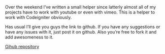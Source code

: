 Over the weekend I’ve written a small helper since latterly almost all of my projects have to work with youtube or even with vimeo. This is a helper to work with Codeigniter obviously.

Has usual I’ll give you guys the link to github. If you have any suggestions or have any issues with it, just post it on github. Also you’re free to fork it and add awesomeness to it.

[Gihub repository](https://github.com/mpmont/video_helper)
